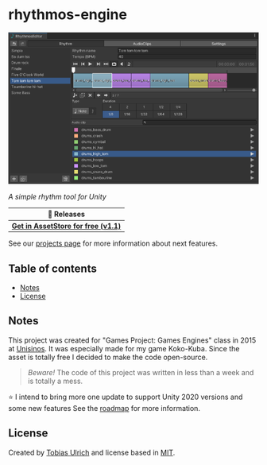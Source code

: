 # rhythmos-engine

![RhythmosEngine v1.3](Docs/rhythmos.png)


_A simple rhythm tool for Unity_


| :musical_note: Releases |
| ----------------------- |
| **[Get in AssetStore for free (v1.1)](https://assetstore.unity.com/packages/tools/audio/rhythmos-engine-39835)** |

See our [projects page](https://github.com/tobiasbu/rhythmos-engine/projects) for more information about next features.

## Table of contents

- [Notes](#notes)
- [License](#license)

## Notes

This project was created for "Games Project:  Games Engines" class in 2015 at [Unisinos](http://www.unisinos.br/global/en/). It was especially made for my game Koko-Kuba. Since the asset is totally free I decided to make the code open-source. 

> _Beware!_ The code of this project was written in less than a week and is totally a mess. 

:star: I intend to bring more one update to support Unity 2020 versions and some new features See the [roadmap](https://github.com/tobiasbu/rhythmos-engine/projects) for more information.

## License

Created by [Tobias Ulrich](https://github.com/tobiasbu) and license based in [MIT](https://github.com/tobiasbu/rhythmos-engine/blob/main/LICENSE).

